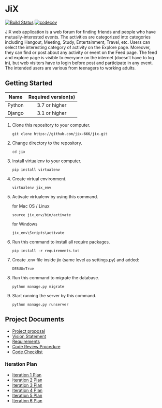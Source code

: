 # JiX
[![Build Status](https://travis-ci.com/jix-666/jix.svg?branch=master)](https://travis-ci.com/jix-666/jix)
[![codecov](https://codecov.io/gh/jix-666/jix/branch/master/graph/badge.svg)](https://codecov.io/gh/jix-666/jix)

JiX web application is a web forum for finding friends and people who have mutually-interested events. The activities are categorized into categories including Hangout, Meeting, Study, Entertainment, Travel, etc. Users can select the interesting category of activity on the Explore page. Moreover, they can find or post about any activity or event on the Feed page. The feed and explore page is visible to everyone on the internet (doesn’t have to log in), but web visitors have to login before post and participate in any event. The intended users are various from teenagers to working adults.

## Getting Started

|    Name    | Required version(s) |
| :--------: | :-----------------: |
|   Python   |   3.7 or higher     |
|   Django   |   3.1 or higher     |

1. Clone this repository to your computer.
    ```
    git clone https://github.com/jix-666/jix.git
    ```
2. Change directory to the repository.
    ```
    cd jix
    ```
3. Install virtualenv to your computer.
    ```
    pip install virtualenv
    ```
4. Create virtual environment.
    ```
    virtualenv jix_env
    ```
5. Activate virtualenv by using this command.

    for Mac OS / Linux
    ```
    source jix_env/bin/activate
    ```
    for Windows
    ```
    jix_env\Scripts\activate
    ```
6. Run this command to install all require packages.
    ``` 
    pip install -r requirements.txt
    ```
7. Create .env file inside jix (same level as settings.py) and added:
    ```
    DEBUG=True
    ```
8. Run this command to migrate the database.
    ```
    python manage.py migrate
    ```
9. Start running the server by this command.
    ```
    python manage.py runserver
    ```

## Project Documents

- [Project proposal](https://docs.google.com/document/d/1xFfaPgIMUXFGIeDvwk4D-pv7skU7g_7FcfdE7mvHmDA/edit)
- [Vision Statement](../../wiki/Vision%20Statement)
- [Requirements](../../wiki/Requirements)
- [Code Review Procedure](../../wiki/Code%20Procedure)
- [Code Checklist](../../wiki/Code%20Checklist)
### Iteration Plan
- [Iteration 1 Plan](../../wiki/Iteration%201%20Plan)
- [Iteration 2 Plan](../../wiki/Iteration%202%20Plan)
- [Iteration 3 Plan](../../wiki/Iteration%203%20Plan)
- [Iteration 4 Plan](../../wiki/Iteration%204%20Plan)
- [Iteration 5 Plan](../../wiki/Iteration%205%20Plan)
- [Iteration 6 Plan](../../wiki/Iteration%206%20Plan)
